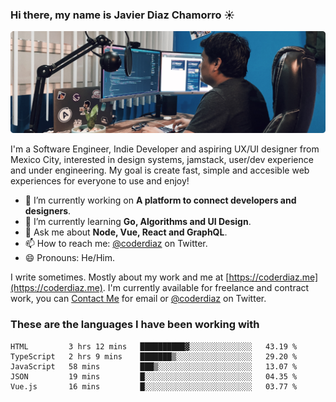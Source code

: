 ### Hi there, my name is Javier Diaz Chamorro ☀️
![My Setup](./cover.png)

I'm a Software Engineer, Indie Developer and aspiring UX/UI designer from Mexico City, interested in design systems, jamstack, user/dev experience and under engineering. My goal is create fast, simple and accesible web experiences for everyone to use and enjoy!

<!--
**coderdiaz/coderdiaz** is a ✨ _special_ ✨ repository because its `README.md` (this file) appears on your GitHub profile.

Here are some ideas to get you started:

- 🔭 I’m currently working on ...
- 🌱 I’m currently learning ...
- 👯 I’m looking to collaborate on ...
- 🤔 I’m looking for help with ...
- 💬 Ask me about ...
- 📫 How to reach me: ...
- 😄 Pronouns: ...
- ⚡ Fun fact: ...
-->

- 🔭  I’m currently working on **A platform to connect developers and designers**.
- 🌱  I’m currently learning **Go, Algorithms and UI Design**.
- 💬  Ask me about **Node, Vue, React and GraphQL**.
- 📫  How to reach me: [@coderdiaz](https://twitter.com/coderdiaz) on Twitter.
- 😄  Pronouns: He/Him.

I write sometimes. Mostly about my work and me at [https://coderdiaz.me](https://coderdiaz.me). I'm currently available for freelance and contract work, you can [Contact Me](mailto:hey@coderdiaz.me) for email or [@coderdiaz](https://twitter.com/coderdiaz) on Twitter.

### These are the languages I have been working with
<!--START_SECTION:waka-->
```text
HTML         3 hrs 12 mins   ██████████▓░░░░░░░░░░░░░░   43.19 % 
TypeScript   2 hrs 9 mins    ███████▒░░░░░░░░░░░░░░░░░   29.20 % 
JavaScript   58 mins         ███▒░░░░░░░░░░░░░░░░░░░░░   13.07 % 
JSON         19 mins         █░░░░░░░░░░░░░░░░░░░░░░░░   04.35 % 
Vue.js       16 mins         █░░░░░░░░░░░░░░░░░░░░░░░░   03.77 % 
```
<!--END_SECTION:waka-->

